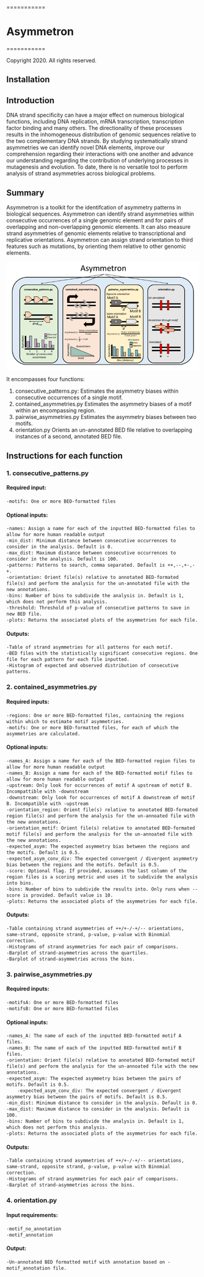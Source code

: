 ===========
# Asymmetron
===========

Copyright 2020. All rights reserved.

## Installation

## Introduction
DNA strand specificity can have a major effect on numerous biological functions, including DNA replication, mRNA transcription, transcription factor binding and many others. The directionality of these processes results in the inhomogeneous distribution of genomic sequences relative to the two complementary DNA strands. By studying systematically strand asymmetries we can identify novel DNA elements, improve our comprehension regarding their interactions with one another and advance our understanding regarding the contribution of underlying processes in mutagenesis and evolution. To date, there is no versatile tool to perform analysis of strand asymmetries across biological problems. 

## Summary 

Asymmetron is a toolkit for the identifcation of asymmetry patterns in biological sequences. Asymmetron can identify strand asymmetries within consecutive occurrences of a single genomic element and for pairs of overlapping and non-overlapping genomic elements. It can also measure strand asymmetries of genomic elements relative to transcriptional and replicative orientations. Asymmetron can assign strand orientation to third features such as mutations, by orienting them relative to other genomic elements. 

![Schematic_Asymmetron](Schematic_Asymmetron.png)


It encompasses four functions:
1.	consecutive_patterns.py:	Estimates the asymmetry biases within consecutive occurrences of a single motif.
2.	contained_asymmetries.py	Estimates the asymmetry biases of a motif within an encompassing region.	
3.	pairwise_asymmetries.py		Estimates the asymmetry biases between two motifs.
4.	orientation.py			Orients an un-annotated BED file relative to overlapping instances of a second, annotated BED file.

## Instructions for each function

### 1. consecutive_patterns.py
#### Required input:
	-motifs: One or more BED-formatted files
#### Optional inputs:
	-names: Assign a name for each of the inputted BED-formatted files to allow for more human readable output
	-min_dist: Minimum distance between consecutive occurrences to consider in the analysis. Default is 0.
	-max_dist: Maximum distance between consecutive occurrences to consider in the analysis. Default is 100.
	-patterns: Patterns to search, comma separated. Default is ++,--,+-,-+.
	-orientation: Orient file(s) relative to annotated BED-formated file(s) and perform the analysis for the un-annotated file with the new annotations.
	-bins: Number of bins to subdivide the analysis in. Default is 1, which does not perform this analysis.
	-threshold: Threshold of p-value of consecutive patterns to save in new BED file.
	-plots: Returns the associated plots of the asymmetries for each file.
#### Outputs:
	-Table of strand asymmetries for all patterns for each motif.
	-BED files with the statistically significant consecutive regions. One file for each pattern for each file inputted.
	-Histogram of expected and observed distribution of consecutive patterns.

### 2. contained_asymmetries.py
#### Required inputs:
	-regions: One or more BED-formatted files, containing the regions within which to estimate motif asymmetries.
	-motifs: One or more BED-formatted files, for each of which the asymmetries are calculated.
#### Optional inputs:
	-names_A: Assign a name for each of the BED-formatted region files to allow for more human readable output
	-names_B: Assign a name for each of the BED-formatted motif files to allow for more human readable output
	-upstream: Only look for occurrences of motif A upstream of motif B. Incompattible with -downstream
	-downstream: Only look for occurrences of motif A downstream of motif B. Incompatible with -upstream
	-orientation_region: Orient file(s) relative to annotated BED-formated region file(s) and perform the analysis for the un-annoated file with the new annotations.
	-orientation_motif: Orient file(s) relative to annotated BED-formated motif file(s) and perform the analysis for the un-annoated file with the new annotations.
	-expected_asym: The expected asymmetry bias between the regions and the motifs. Default is 0.5.
	-expected_asym_conv_div: The expected convergent / divergent asymmetry bias between the regions and the motifs. Default is 0.5.
	-score: Optional flag. If provided, assumes the last column of the region files is a scoring metric and uses it to subdivide the analysis into bins.
	-bins: Number of bins to subdivide the results into. Only runs when --score is provided. Default value is 10.
	-plots: Returns the associated plots of the asymmetries for each file.
#### Outputs:
	-Table containing strand asymmetries of ++/+-/-+/-- orientations, same-strand, opposite strand, p-value, p-value with Binomial correction.
	-Histograms of strand asymmetries for each pair of comparisons.
	-Barplot of strand-asymmetries across the quartiles.
	-Barplot of strand-asymmetries across the bins.

### 3. pairwise_asymmetries.py
#### Required inputs:
	-motifsA: One or more BED-formatted files
	-motifsB: One or more BED-formatted files
#### Optional inputs:
	-names_A: The name of each of the inputted BED-formatted motif A files.
	-names_B: The name of each of the inputted BED-formatted motif B files.
	-orientation: Orient file(s) relative to annotated BED-formated motif file(s) and perform the analysis for the un-annoated file with the new annotations.
	-expected_asym: The expected asymmetry bias between the pairs of motifs. Default is 0.5.
        -expected_asym_conv_div: The expected convergent / divergent asymmetry bias between the pairs of motifs. Default is 0.5.
	-min_dist: Minimum distance to consider in the analysis. Default is 0.
	-max_dist: Maximum distance to consider in the analysis. Default is 100.
	-bins: Number of bins to subdivide the analysis in. Default is 1, which does not perform this analysis.
	-plots: Returns the associated plots of the asymmetries for each file.
#### Outputs:
	-Table containing strand asymmetries of ++/+-/-+/-- orientations, same-strand, opposite strand, p-value, p-value with Binomial correction.
	-Histograms of strand asymmetries for each pair of comparisons.
	-Barplot of strand-asymmetries across the bins.

### 4. orientation.py 	
#### Input requirements:
	-motif_no_annotation
	-motif_annotation
#### Output:
	-Un-annotated BED formatted motif with annotation based on -motif_annotation file.
